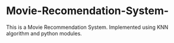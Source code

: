 # Movie-Recomendation-System-
This is a Movie Recommendation System. Implemented using KNN algorithm and python modules. 

